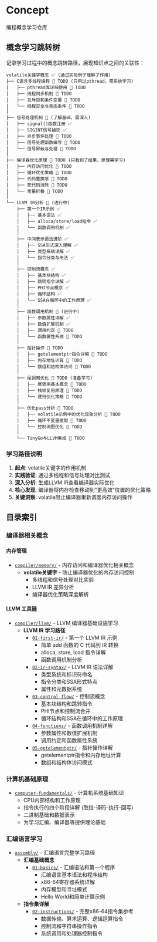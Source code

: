 # Concept

编程概念学习仓库

## 概念学习跳转树

记录学习过程中的概念跳转路径，展现知识点之间的关联性：

```
volatile关键字概念 ✅ (通过实际例子理解了作用)
├── C语言多线程编程 📝 TODO (只用过pthread，需系统学习)
│   ├── pthread库详细使用 📝 TODO
│   ├── 线程同步机制 📝 TODO
│   ├── 互斥锁和条件变量 📝 TODO
│   └── 线程安全与竞态条件 📝 TODO
│
├── 信号处理机制 🔄 (了解基础，需深入)
│   ├── signal()函数注册 ✅
│   ├── SIGINT信号捕获 ✅  
│   ├── 异步事件处理 📝 TODO
│   ├── 信号处理函数编写 📝 TODO
│   └── 信号屏蔽与处理 📝 TODO
│
├── 编译器优化原理 📝 TODO (只看到了结果，原理需学习)
│   ├── 内存访问优化 📝 TODO
│   ├── 循环优化策略 📝 TODO
│   ├── 代码重排序 📝 TODO
│   ├── 死代码消除 📝 TODO
│   └── 常量折叠 📝 TODO
│
└── LLVM IR分析 🔄 (进行中)
    ├── 第一个IR示例 ✅
    │   ├── 基本语法 ✅
    │   ├── alloca/store/load指令 ✅
    │   └── 函数调用机制 ✅
    │
    ├── 中间表示语法进阶 ✅
    │   ├── SSA形式深入理解 ✅
    │   ├── 类型系统详解 ✅
    │   └── 指令分类与用法 ✅
    │
    ├── 控制流概念 ✅
    │   ├── 基本块结构 ✅
    │   ├── 跳转指令详解 ✅
    │   ├── PHI节点概念 ✅
    │   ├── 循环结构 ✅
    │   └── SSA在循环中的工作原理 ✅
    │
    ├── 函数调用机制 🔄 (进行中)
    │   ├── 参数属性详解 ✅
    │   ├── 数值扩展机制 ✅
    │   ├── 调用约定 📝 TODO
    │   └── 函数属性系统 📝 TODO
    │
    ├── 指针操作 📝 TODO
    │   ├── getelementptr指令详解 📝 TODO
    │   ├── 内存地址计算 📝 TODO
    │   └── 数组和结构体访问 📝 TODO
    │
    ├── 尾调用优化 📝 TODO (准备学习)
    │   ├── 尾调用基本概念 📝 TODO
    │   ├── 栈帧复用原理 📝 TODO
    │   └── 递归优化策略 📝 TODO
    │
    ├── 优化pass分析 📝 TODO
    │   ├── volatile示例中的优化现象分析 🔄 TODO
    │   ├── 循环不变量提取 📝 TODO
    │   └── 控制流图优化 📝 TODO
    │
    └── TinyGo与LLVM集成 📝 TODO
```

### 学习路径说明
1. **起点**: volatile关键字的作用机制
2. **实践验证**: 通过多线程和信号处理对比测试
3. **深入分析**: 生成LLVM IR查看编译器实际优化
4. **核心发现**: 编译器将内存检查移动到"更高效"位置的优化策略
5. **关键洞察**: volatile阻止编译器重新调度内存访问操作

## 目录索引

### 编译器相关概念

#### 内存管理
- [`compiler/memory/`](compiler/memory/) - 内存访问和编译器优化相关概念
  - **volatile关键字** - 防止编译器优化的内存访问控制
    - 多线程和信号处理对比实验
    - LLVM IR 差异分析
    - 编译器优化策略深度解析

#### LLVM 工具链
- [`compiler/llvm/`](compiler/llvm/) - LLVM 编译器基础设施学习
  - **LLVM IR 学习路径**
    - [`01-first-ir/`](compiler/llvm/01-first-ir/) - 第一个 LLVM IR 示例
      - 简单 add 函数的 C 代码到 IR 转换
      - alloca, store, load 指令详解
      - 函数调用机制分析
    - [`02-ir-syntax/`](compiler/llvm/02-ir-syntax/) - LLVM IR 语法详解
      - 类型系统和标识符命名
      - 指令分类和SSA形式特点
      - 属性和元数据系统
    - [`03-control-flow/`](compiler/llvm/03-control-flow/) - 控制流概念
      - 基本块结构和跳转指令
      - PHI节点和控制流合并
      - 循环结构和SSA在循环中的工作原理
    - [`04-functions/`](compiler/llvm/04-functions/) - 函数调用机制详解
      - 参数属性和数值扩展机制
      - 调用约定和函数属性系统
    - [`05-getelementptr/`](compiler/llvm/05-getelementptr/) - 指针操作详解
      - getelementptr指令和内存地址计算
      - 数组和结构体访问模式

### 计算机基础原理
- [`computer-fundamentals/`](computer-fundamentals/) - 计算机系统基础知识
  - CPU内部结构和工作原理
  - 指令执行的四个阶段详解 (取指-译码-执行-回写)
  - 二进制基础和数据表示
  - 为学习汇编、编译器等提供理论基础

### 汇编语言学习
- [`assembly/`](assembly/) - 汇编语言完整学习路径
  - **汇编基础概念**
    - [`01-basics/`](assembly/01-basics/) - 汇编语法和第一个程序
      - 汇编语言基本语法和程序结构
      - x86-64寄存器系统详解
      - 内存模型和寻址模式
      - Hello World和简单计算示例
  - **指令集详解**
    - [`02-instructions/`](assembly/02-instructions/) - 完整x86-64指令集参考
      - 数据传输、算术运算、逻辑运算指令
      - 控制流和字符串操作指令
      - 系统调用和处理器控制指令
